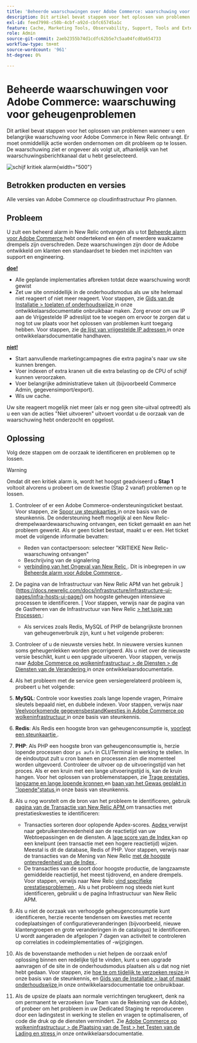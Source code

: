 ```yaml
---
title: 'Beheerde waarschuwingen over Adobe Commerce: waarschuwing voor essentieel geheugen'
description: Dit artikel bevat stappen voor het oplossen van problemen wanneer u een belangrijke waarschuwing voor Adobe Commerce in New Relic ontvangt. Er moet onmiddellijk actie worden ondernomen om dit probleem op te lossen. De waarschuwing ziet er ongeveer als volgt uit, afhankelijk van het waarschuwingsberichtkanaal dat u hebt geselecteerd.
exl-id: feed7998-c50b-4cbf-a92d-cbfc65745a1c
feature: Cache, Marketing Tools, Observability, Support, Tools and External Services
role: Admin
source-git-commit: 2aeb2355b74d1cdfc62b5e7c5aa04fcd0a654733
workflow-type: tm+mt
source-wordcount: '961'
ht-degree: 0%

---
```


# Beheerde waarschuwingen voor Adobe Commerce: waarschuwing voor geheugenproblemen

Dit artikel bevat stappen voor het oplossen van problemen wanneer u een belangrijke waarschuwing voor Adobe Commerce in New Relic ontvangt. Er moet onmiddellijk actie worden ondernomen om dit probleem op te lossen. De waarschuwing ziet er ongeveer als volgt uit, afhankelijk van het waarschuwingsberichtkanaal dat u hebt geselecteerd.

![ schijf kritiek alarm ](assets/memory-critical-magento-managed.png){width="500"}

## Betrokken producten en versies

Alle versies van Adobe Commerce op cloudinfrastructuur Pro plannen.

## Probleem

U zult een beheerd alarm in New Relic ontvangen als u tot [ Beheerde alarm voor Adobe Commerce ](/help/support-tools/managed-alerts-for-adobe-commerce/managed-alerts-for-magento-commerce.md) hebt ondertekend en één of meerdere waakzame drempels zijn overschreden. Deze waarschuwingen zijn door de Adobe ontwikkeld om klanten een standaardset te bieden met inzichten van support en engineering.

<u> **doe!** </u>

* Alle geplande implementaties afbreken totdat deze waarschuwing wordt gewist
* Zet uw site onmiddellijk in de onderhoudsmodus als uw site helemaal niet reageert of niet meer reageert. Voor stappen, zie [ Gids van de Installatie > toelaten of onderhoudswijze ](https://experienceleague.adobe.com/en/docs/commerce-operations/installation-guide/tutorials/maintenance-mode) in onze ontwikkelaarsdocumentatie onbruikbaar maken. Zorg ervoor om uw IP aan de Vrijgestelde IP adreslijst toe te voegen om ervoor te zorgen dat u nog tot uw plaats voor het oplossen van problemen kunt toegang hebben. Voor stappen, zie [ de lijst van vrijgestelde IP adressen ](https://experienceleague.adobe.com/en/docs/commerce-operations/installation-guide/tutorials/maintenance-mode#instgde-cli-maint-exempt) in onze ontwikkelaarsdocumentatie handhaven.

<u>**niet!**</u>

* Start aanvullende marketingcampagnes die extra pagina&#39;s naar uw site kunnen brengen.
* Voer indexen of extra kranen uit die extra belasting op de CPU of schijf kunnen veroorzaken.
* Voer belangrijke administratieve taken uit (bijvoorbeeld Commerce Admin, gegevensimport/export).
* Wis uw cache.

Uw site reageert mogelijk niet meer (als er nog geen site-uitval optreedt) als u een van de acties &quot;Niet uitvoeren&quot; uitvoert voordat u de oorzaak van de waarschuwing hebt onderzocht en opgelost.

## Oplossing

Volg deze stappen om de oorzaak te identificeren en problemen op te lossen.

>[!WARNING]
>
>Omdat dit een kritiek alarm is, wordt het hoogst geadviseerd u **Stap 1** voltooit alvorens u probeert om de kwestie (Stap 2 vanaf) problemen op te lossen.

1. Controleer of er een Adobe Commerce-ondersteuningsticket bestaat. Voor stappen, zie [ Spoor uw steunkaartjes ](/help/help-center-guide/help-center/magento-help-center-user-guide.md#track-tickets) in onze basis van de steunkennis. De ondersteuning heeft mogelijk al een New Relic-drempelwaardewaarschuwing ontvangen, een ticket gemaakt en aan het probleem gewerkt. Als er geen ticket bestaat, maakt u er een. Het ticket moet de volgende informatie bevatten:
   * Reden van contactpersoon: selecteer &quot;KRITIEKE New Relic-waarschuwing ontvangen&quot;
   * Beschrijving van de signalering
   * [ verbinding van het Ongeval van New Relic ](https://docs.newrelic.com/docs/alerts-applied-intelligence/new-relic-alerts/alert-incidents/view-violation-event-details-incidents). Dit is inbegrepen in uw [ Beheerde alarm voor Adobe Commerce ](/help/support-tools/managed-alerts-for-adobe-commerce/managed-alerts-for-magento-commerce.md).

1. De pagina van de Infrastructuur van New Relic APM van het gebruik ](https://docs.newrelic.com/docs/infrastructure/infrastructure-ui-pages/infra-hosts-ui-page/) om hoogste geheugen intensieve processen te identificeren. [ Voor stappen, verwijs naar de pagina van de Gastheren van de Infrastructuur van New Relic [ > het lusje van Processen ](https://docs.newrelic.com/docs/infrastructure/infrastructure-ui-pages/infra-hosts-ui-page/#processes):
   * Als services zoals Redis, MySQL of PHP de belangrijkste bronnen van geheugenverbruik zijn, kunt u het volgende proberen:
1. Controleer of u de nieuwste versies hebt. In nieuwere versies kunnen soms geheugenlekken worden gecorrigeerd. Als u niet over de nieuwste versie beschikt, kunt u een upgrade uitvoeren. Voor stappen, verwijs naar [ Adobe Commerce op wolkeninfrastructuur > de Diensten > de Diensten van de Verandering ](https://experienceleague.adobe.com/docs/commerce-cloud-service/user-guide/configure/service/services-yaml.html) in onze ontwikkelaarsdocumentatie.
1. Als het probleem met de service geen versiegerelateerd probleem is, probeert u het volgende:
1. **MySQL**: Controle voor kwesties zoals lange lopende vragen, Primaire sleutels bepaald niet, en dubbele indexen. Voor stappen, verwijs naar [ Veelvoorkomende gegevensbestandKwesties in Adobe Commerce op wolkeninfrastructuur ](https://experienceleague.adobe.com/docs/commerce-operations/implementation-playbook/best-practices/maintenance/resolve-database-performance-issues.html) in onze basis van steunkennis.
1. **Redis**: Als Redis een hoogste bron van geheugenconsumptie is, [ voorlegt een steunkaartje ](/help/help-center-guide/help-center/magento-help-center-user-guide.md#submit-ticket).
1. **PHP**: Als PHP een hoogste bron van geheugenconsumptie is, herzie lopende processen door `ps aufx` in CLI/Terminal in werking te stellen. In de eindoutput zult u cron banen en processen zien die momenteel worden uitgevoerd. Controleer de uitvoer op de uitvoeringstijd van het proces. Als er een kruin met een lange uitvoeringstijd is, kan de kruin hangen. Voor het oplossen van problemenstappen, zie [ Trage prestaties, langzame en lange lopende kronnen ](/help/troubleshooting/miscellaneous/slow-performance-slow-and-long-running-crons.md) en [ baan van het Gewas geplakt in &quot;lopende&quot;status ](https://support.magento.com/hc/en-us/articles/360033099451) in onze basis van steunkennis.
1. Als u nog worstelt om de bron van het probleem te identificeren, gebruik [ pagina van de Transactie van New Relic APM ](https://docs.newrelic.com/docs/apm/applications-menu/monitoring/transactions-page-find-specific-performance-problems) om transacties met prestatieskwesties te identificeren:
   * Transacties sorteren door oplopende Apdex-scores. [ Apdex ](https://docs.newrelic.com/docs/apm/new-relic-apm/apdex/apdex-measure-user-satisfaction) verwijst naar gebruikerstevredenheid aan de reactietijd van uw Webtoepassingen en de diensten. A [ lage score van de Index ](/help/support-tools/managed-alerts-for-adobe-commerce/managed-alerts-for-magento-commerce-apdex-warning-alert.md) kan op een knelpunt (een transactie met een hogere reactietijd) wijzen. Meestal is dit de database, Redis of PHP. Voor stappen, verwijs naar de transacties van de Mening van New Relic [ met de hoogste ontevredenheid van de Index ](https://docs.newrelic.com/docs/apm/new-relic-apm/apdex/view-your-apdex-score#apdex-dissat).
   * De transacties van de soort door hoogste productie, de langzaamste gemiddelde reactietijd, het meest tijdrovend, en andere drempels. Voor stappen, verwijs naar New Relic [ vind specifieke prestatiesproblemen ](https://docs.newrelic.com/docs/apm/applications-menu/monitoring/transactions-page-find-specific-performance-problems). Als u het probleem nog steeds niet kunt identificeren, gebruikt u de pagina Infrastructuur van New Relic APM.
1. Als u niet de oorzaak van verhoogde geheugenconsumptie kunt identificeren, herzie recente tendensen om kwesties met recente codeplaatsingen of configuratieveranderingen (bijvoorbeeld, nieuwe klantengroepen en grote veranderingen in de catalogus) te identificeren. U wordt aangeraden de afgelopen 7 dagen van activiteit te controleren op correlaties in codeimplementaties of -wijzigingen.
1. Als de bovenstaande methoden u niet helpen de oorzaak en/of oplossing binnen een redelijke tijd te vinden, kunt u een upgrade aanvragen of de site in de onderhoudsmodus plaatsen als u dat nog niet hebt gedaan. Voor stappen, zie [ hoe te om tijdelijk te verzoeken resize ](/help/how-to/general/how-to-request-temporary-magento-upsize.md) in onze basis van de steunkennis, en [ Gids van de Installatie > laat of maakt onderhoudswijze ](https://experienceleague.adobe.com/en/docs/commerce-operations/installation-guide/tutorials/maintenance-mode) in onze ontwikkelaarsdocumentatie toe onbruikbaar.
1. Als de upsize de plaats aan normale verrichtingen terugkeert, denk na om permanent te verzoeken (uw Team van de Rekening van de Adobe), of probeer om het probleem in uw Dedicated Staging te reproduceren door een ladingstest in werking te stellen en vragen te optimaliseren, of code die druk op de diensten vermindert. Zie [ Adobe Commerce op wolkeninfrastructuur > de Plaatsing van de Test > het Testen van de Lading en stress ](https://experienceleague.adobe.com/en/docs/commerce-cloud-service/user-guide/develop/test/staging-and-production#load-and-stress-testing) in onze ontwikkelaarsdocumentatie.
